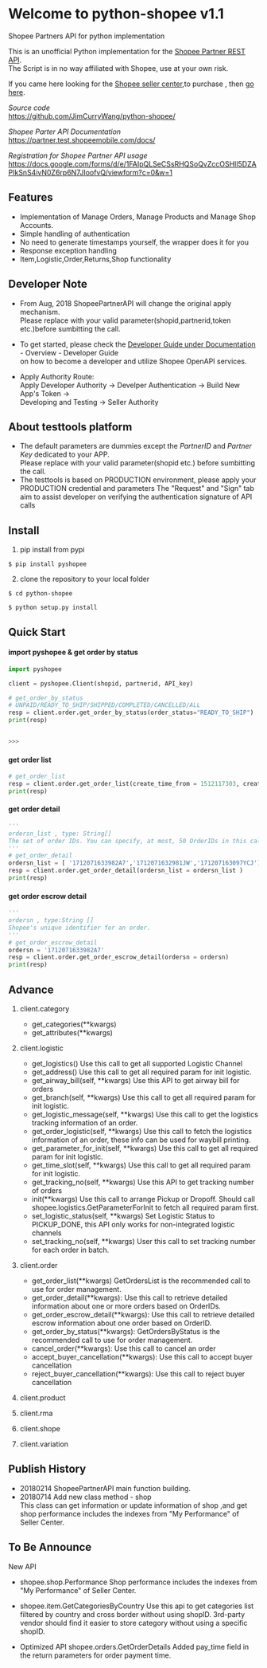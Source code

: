 Welcome to python-shopee v1.1
================================
Shopee Partners API for python implementation 

This is an unofficial Python implementation for the [Shopee Partner REST API](https://partner.test.shopeemobile.com/docs/).  
The Script is in no way affiliated with Shopee, use at your own risk.

If you came here looking for the [Shopee seller center](https://seller.shopee.tw/),to purchase , then [go here](https://shopee.tw/).

_Source code_  
    https://github.com/JimCurryWang/python-shopee/

_Shopee Parter API Documentation_  
    https://partner.test.shopeemobile.com/docs/
    
_Registration for Shopee Partner API usage_  
    https://docs.google.com/forms/d/e/1FAIpQLSeCSsRHQSoQvZccOSHIl5DZAPIkSnS4ivN0Z6rp6N7JIoofvQ/viewform?c=0&w=1
    
    
Features
--------

- Implementation of Manage Orders, Manage Products and Manage Shop Accounts.  
- Simple handling of authentication  
- No need to generate timestamps yourself, the wrapper does it for you  
- Response exception handling  
- Item,Logistic,Order,Returns,Shop functionality  

Developer Note
--------------
- From Aug, 2018  ShopeePartnerAPI  will change the original apply mechanism.        
Please replace with your valid parameter(shopid,partnerid,token etc.)before sumbitting the call.

- To get started, please check the [Developer Guide under Documentation](https://open.shopee.com/) - Overview - Developer Guide    
on how to become a developer and utilize Shopee OpenAPI services.

- Apply Authority Route:    
    Apply Developer Authority → Develper Authentication → Build New App's Token →     
    Developing and Testing → Seller Authority



About testtools platform
------------------------
- The default parameters are dummies except the *PartnerID* and *Partner Key* dedicated to your APP.    
  Please replace with your valid parameter(shopid etc.) before sumbitting the call.    
- The testtools is based on PRODUCTION environment, please apply your PRODUCTION credential and parameters
  The "Request" and "Sign" tab aim to assist developer on verifying the authentication signature of API calls
  

Install
-------
1. pip install from pypi
```shell
$ pip install pyshopee
```
2. clone the repository to your local folder
```shell
$ cd python-shopee
```
```shell
$ python setup.py install
```

Quick Start
-----------

#### import pyshopee & get order by status
```python
import pyshopee

client = pyshopee.Client(shopid, partnerid, API_key)

# get_order_by_status
# UNPAID/READY_TO_SHIP/SHIPPED/COMPLETED/CANCELLED/ALL
resp = client.order.get_order_by_status(order_status="READY_TO_SHIP")
print(resp)


>>>

```
#### get order list 

```python
# get_order_list
resp = client.order.get_order_list(create_time_from = 1512117303, create_time_to=1512635703)
print(resp)
```
#### get order detail

```python
'''
ordersn_list , type: String[]    
The set of order IDs. You can specify, at most, 50 OrderIDs in this call.
'''
# get_order_detail
ordersn_list = [ '1712071633982A7','1712071632981JW','171207163097YCJ']
resp = client.order.get_order_detail(ordersn_list = ordersn_list )
print(resp)
```

#### get order escrow detail
```python
'''
ordersn , type:String [] 
Shopee's unique identifier for an order.
'''
# get_order_escrow_detail
ordersn = '1712071633982A7'
resp = client.order.get_order_escrow_detail(ordersn = ordersn)
print(resp)
```


Advance
-------

1. client.category
    - get_categories(**kwargs)
    - get_attributes(**kwargs)
2. client.logistic
    - get_logistics()
     Use this call to get all supported Logistic Channel
    - get_address()
    Use this call to get all required param for init logistic.
    - get_airway_bill(self, **kwargs)
    Use this API to get airway bill for orders
    - get_branch(self, **kwargs)
    Use this call to get all required param for init logistic.
    - get_logistic_message(self, **kwargs)
    Use this call to get the logistics tracking information of an order.
    - get_order_logistic(self, **kwargs)
    Use this call to fetch the logistics information of an order, these info can be used for waybill printing.
    - get_parameter_for_init(self, **kwargs)
    Use this call to get all required param for init logistic.
    - get_time_slot(self, **kwargs)
    Use this call to get all required param for init logistic.
    - get_tracking_no(self, **kwargs)
    Use this API to get tracking number of orders
    - init(**kwargs)
    Use this call to arrange Pickup or Dropoff. Should call shopee.logistics.GetParameterForInit to fetch all required param first.
    - set_logistic_status(self, **kwargs)
    Set Logistic Status to PICKUP_DONE, this API only works for non-integrated logistic channels
    - set_tracking_no(self, **kwargs)
    User this call to set tracking number for each order in batch.
    
3. client.order
    - get_order_list(**kwargs)
    GetOrdersList is the recommended call to use for order management.
    - get_order_detail(**kwargs):
    Use this call to retrieve detailed information about one or more orders based on OrderIDs.
    - get_order_escrow_detail(**kwargs):
    Use this call to retrieve detailed escrow information about one order based on OrderID.
    - get_order_by_status(**kwargs):
    GetOrdersByStatus is the recommended call to use for order management.
    - cancel_order(**kwargs):
    Use this call to cancel an order
    - accept_buyer_cancellation(**kwargs):
    Use this call to accept buyer cancellation
    - reject_buyer_cancellation(**kwargs):
    Use this call to reject buyer cancellation
4. client.product
5. client.rma
6. client.shope
7. client.variation

Publish History
--------
- 20180214 ShopeePartnerAPI main function building.  
- 20180714 Add new class method - shop    
This class can get information or update information of shop ,and get shop performance includes the indexes from "My Performance" of Seller Center.


To Be Announce
--------
New API
- shopee.shop.Performance
Shop performance includes the indexes from "My Performance" of Seller Center.

- shopee.item.GetCategoriesByCountry
Use this api to get categories list filtered by country and cross border without using shopID. 3rd-party vendor should find it easier to store category without using a specific shopID.

- Optimized API
shopee.orders.GetOrderDetails
Added pay_time field in the return parameters for order payment time.



